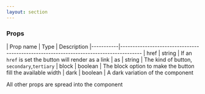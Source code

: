 ```yaml
---
layout: section
---
```


### Props

| Prop name | Type    | Description
|-----------|---------------------------------------------------------------------------------------
| href      | string  | If an `href` is set the button will render as a link
| as        | string  | The kind of button, `secondary`,`tertiary`
| block     | boolean | The block option to make the button fill the available width
| dark      | boolean | A dark variation of the component

All other props are spread into the component
